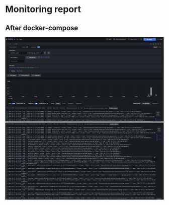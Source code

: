 # Monitoring report

## After docker-compose

![img.png](screenshots/img.png)
![img.png](screenshots/img2.png)
